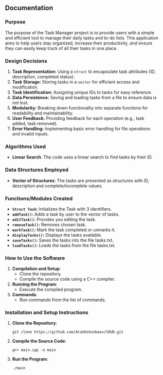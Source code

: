 ## Documentation

### Purpose
The purpose of the Task Manager project is to provide users with a simple and efficient tool to manage their daily tasks and to-do lists. This application aims to help users stay organized, increase their productivity, and ensure they can easily keep track of all their tasks in one place. 

### Design Decisions
1. **Task Representation:** Using a `struct` to encapsulate task attributes (ID, description, completed status).
2. **Task Storage:** Storing tasks in a `vector` for efficient access and modification.
3. **Task Identification:** Assigning unique IDs to tasks for easy reference.
4. **Data Persistence:** Saving and loading tasks from a file to ensure data is not lost.
5. **Modularity:** Breaking down functionality into separate functions for readability and maintainability.
6. **User Feedback:** Providing feedback for each operation (e.g., task added, task removed).
7. **Error Handling:** Implementing basic error handling for file operations and invalid inputs.

### Algorithms Used
- **Linear Search**: The code uses a linear search to find tasks by their ID.

### Data Structures Employed
- **Vector of Structures**: The tasks are presented as structures with ID, description and complete/incomplete values.

### Functions/Modules Created
- **`Struct Task`:** Initializes the Task with 3 identifiers.
- **`addTask()`:** Adds a task by user to the vector of tasks.
- **`editTask()`:** Provides you editing the task.
- **`removeTask()`:** Removes chosen task.
- **`markTask()`:** Mark the task completed or unmarks it.
- **`displayTasks()`:** Displays the tasks available.
- **`saveTasks()`:** Saves the tasks into the file tasks.txt.
- **`loadTasks()`:** Loads the tasks from the file tasks.txt.

### How to Use the Software
1. **Compilation and Setup**:
   - Clone the repository.
   - Compile the source code using a C++ compiler.
2. **Running the Program**:
   - Execute the compiled program.
3. **Commands**:
   - Run commands from the list of commands.

### Installation and Setup Instructions
1. **Clone the Repository**:
   ```
   git clone https://github.com/AtakOskonbaev/CRUD.git
   ```
2. **Compile the Source Code**:
   ```
   g++ main.cpp -o main
   ```
3. **Run the Program**:
   ```
   ./main
   ```
